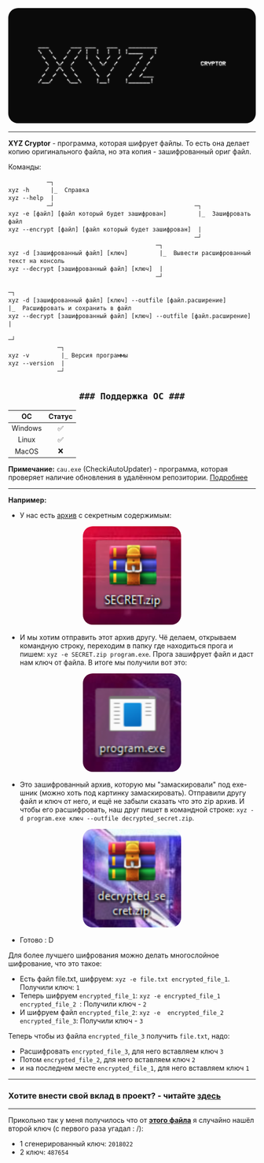 <center>
    <img style="border-radius: 20px" src="img/xyz_banner.png">
</center>

***

**XYZ Cryptor** - программа, которая шифрует файлы. То есть она делает копию оригинального файла, но эта копия - зашифрованный ориг файл.

Команды:

```
           ─┐
xyz -h      |_  Справка
xyz --help  |
           ─┘                                        ─┐
xyz -e [файл] [файл который будет зашифрован]         |_  Зашифровать файл
xyz --encrypt [файл] [файл который будет зашифрован]  |
                                                     ─┘
                                          ─┐           
xyz -d [зашифрованный файл] [ключ]         |_  Вывести расшифрованный текст на консоль
xyz --decrypt [зашифрованный файл] [ключ]  |
                                          ─┘
                                                                      ─┐           
xyz -d [зашифрованный файл] [ключ] --outfile [файл.расширение]         |_  Расшифровать и сохранить в файл
xyz --decrypt [зашифрованный файл] [ключ] --outfile [файл.расширение]  |
                                                                      ─┘
              ─┐
xyz -v         |_ Версия программы
xyz --version  |
              ─┘
```
<center>

## `### Поддержка ОС ###`
</center>

| ОС      | Статус             |
|:---------:|:--------------------:|
| Windows | :white_check_mark: |
| Linux   | :white_check_mark: |
| MacOS   | :x:                |

**Примечание:** `cau.exe` (CheckiAutoUpdater) - программа, которая проверяет наличие обновления в удалённом репозитории. [Подробнее](https://github.com/ivnktrv/CheckiAutoUpdater)
***
**Например:**

- У нас есть [архив](example/SECRET.zip) с секретным содержимым:

<center>
    <img style="border-radius: 20px" src="img/1.png" width="200">
</center>

- И мы хотим отправить этот архив другу. Чё делаем, открываем командную строку, переходим в папку где находиться прога и пишем: `xyz -e SECRET.zip program.exe`. Прога зашифрует файл и даст нам ключ от файла. В итоге мы получили вот это: 

<center>
    <img style="border-radius: 20px" src="img/2.png" width="200">
</center>

- Это зашифрованный архив, которую мы "замаскировали" под exe-шник (можно хоть под картинку замаскировать). Отправили другу файл и ключ от него, и ещё не забыли сказать что это zip архив. И чтобы его расшифровать, наш друг пишет в командной строке: `xyz -d program.exe ключ --outfile decrypted_secret.zip`.

<center>
    <img style="border-radius: 20px" src="img/3.png" width="200">
</center> 

- Готово : D

Для более лучшего шифрования можно делать многослойное шифрование, что это такое:

- Есть файл file.txt, шифруем: `xyz -e file.txt encrypted_file_1`. Получили ключ: `1`
- Теперь шифруем `encrypted_file_1`: `xyz -e encrypted_file_1 encrypted_file_2 `: Получили ключ - `2`
- И шифруем файл `encrypted_file_2`: `xyz -e  encrypted_file_2 encrypted_file_3`: Получили ключ - `3`

Теперь чтобы из файла `encrypted_file_3` получить `file.txt`, надо:

- Расшифровать `encrypted_file_3`, для него вставляем ключ `3`
- Потом `encrypted_file_2`, для него вставляем ключ `2`
- и на последнем месте `encrypted_file_1`, для него вставляем ключ `1`

***

### Хотите внести свой вклад в проект? - читайте [здесь](CONTRIBUTING.md)

***

Прикольно так у меня получилось что от **[этого файла](example/cl.xyz)** я случайно нашёл второй ключ (с первого раза угадал : /):
- 1 сгенерированный ключ: `2018022`
- 2 ключ: `487654`
